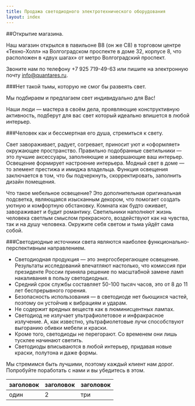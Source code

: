 ```yaml
---
title: Продажа светодиодного электротехнического оборудования
layout: index
---
```

##Открытие магазина.

Наш магазин открылся в павильоне B8 (он же C8) в торговом центре «Техно-Холл» на Волгоградском проспекте в доме 32, корпусе 8, что расположен в «двух шагах» от метро Волгоградский проспект.

Звоните нам по телефону +7 925 719-49-63 или пишите на электронную почту [info@quantares.ru](mailto:info@quantares.ru).

###Нет такой тьмы, которую не смог бы развеять свет.

Мы подбираем и предлагаем свет индивидуально для Вас!

Наши люди — мастера в своём дела, проявляющие конструктивную активность, подберут для вас свет который идеально впишется в любой интерьер.

###Человек как и бессмертная его душа, стремиться к свету.

Свет завораживает, радует, согревает, приносит уют и «оформляет» окружающее пространство. Правильно подобранные светильники — это лучшие аксессуары, заполняющие и завершающие ваш интерьер. Освещение формирует настроение интерьера. Модный свет в доме — то элемент престижа и имиджа владельца. Функция освещения заключается в том, что бы подчеркнуть, скорректировать, заполнить дизайн помещения.

Что такое мебельное освещение? Это дополнительная оригинальная подсветка, являющаяся изысканным декором, что помогает создать уютную и комфортную обстановку. Комната как будто оживает, завораживает и будит романтику. Светильники наполняют жизнь человека светлым смыслом прекрасного, воздействуют как на чувства, так и на душу человека. Окружите себя светом и тьма уйдёт сама собой.

###Светодиодные источники света являются наиболее функционально-перспективным направлением.

+ Светодиодная продукция — это энергосберегающее освещение. Результаты исследований впечатляют настолько, что комиссия при президенте России приняла решение по масштабной замене ламп накаливания в пользу светодиодных.
+ Средний срок службы составляет 50-100 тысяч часов, это от 8 до 11 лет беспрерывного горения.
+ Безопасность использования — в светодиоде нет бьющихся частей, поэтому он устойчив к вибрациям и ударам.
+ Не содержит вредных веществ как в люминисцентных лампах.
+ Светодиод не излучает ультрафиолетовое и инфракрасное излучение. А, как известно, ультрафиолетовые лучи способствуют выгоранию обивки мебели и краски.
+ Кроме того, светодиоды не перегорают. Со временем они лишь тусклее начинают светить.
+ Светодиоды вписываются в любой интерьер, придавая новые краски, полутона и даже формы.

Мы стремимся быть лучшими, поэтому каждый клиент нам дорог. Попробуйте поработать с нами и вы убедитесь в этом.

| заголовок | заголовок | заголовок |
| - | - | - |
| один | 2 | три |
